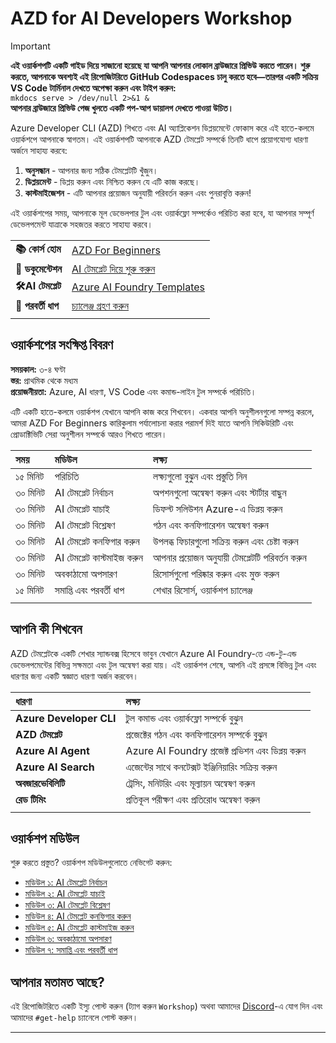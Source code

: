 <!--
CO_OP_TRANSLATOR_METADATA:
{
  "original_hash": "1a87eaee8309cd74837981fdc6834dd9",
  "translation_date": "2025-09-24T13:39:37+00:00",
  "source_file": "workshop/docs/index.md",
  "language_code": "bn"
}
-->
# AZD for AI Developers Workshop

> [!IMPORTANT]  
> **এই ওয়ার্কশপটি একটি গাইড দিয়ে সাজানো হয়েছে যা আপনি আপনার লোকাল ব্রাউজারে প্রিভিউ করতে পারেন। শুরু করতে, আপনাকে অবশ্যই এই রিপোজিটরিতে GitHub Codespaces চালু করতে হবে—তারপর একটি সক্রিয় VS Code টার্মিনাল দেখতে অপেক্ষা করুন এবং টাইপ করুন:**  
> `mkdocs serve > /dev/null 2>&1 &`  
> **আপনার ব্রাউজারে প্রিভিউ পেজ খুলতে একটি পপ-আপ ডায়ালগ দেখতে পাওয়া উচিত।**

Azure Developer CLI (AZD) শিখতে এবং AI অ্যাপ্লিকেশন ডিপ্লয়মেন্টে ফোকাস করে এই হাতে-কলমে ওয়ার্কশপে আপনাকে স্বাগতম। এই ওয়ার্কশপটি আপনাকে AZD টেমপ্লেট সম্পর্কে তিনটি ধাপে প্রয়োগযোগ্য ধারণা অর্জনে সাহায্য করবে:

1. **অনুসন্ধান** - আপনার জন্য সঠিক টেমপ্লেটটি খুঁজুন।
1. **ডিপ্লয়মেন্ট** - ডিপ্লয় করুন এবং নিশ্চিত করুন যে এটি কাজ করছে।
1. **কাস্টমাইজেশন** - এটি আপনার প্রয়োজন অনুযায়ী পরিবর্তন করুন এবং পুনরাবৃত্তি করুন!

এই ওয়ার্কশপের সময়, আপনাকে মূল ডেভেলপার টুল এবং ওয়ার্কফ্লো সম্পর্কেও পরিচিত করা হবে, যা আপনার সম্পূর্ণ ডেভেলপমেন্ট যাত্রাকে সহজতর করতে সাহায্য করবে।

| | | 
|:---|:---|
| **📚 কোর্স হোম**| [AZD For Beginners](../README.md)|
| **📖 ডকুমেন্টেশন** | [AI টেমপ্লেট দিয়ে শুরু করুন](https://learn.microsoft.com/en-us/azure/ai-foundry/how-to/develop/ai-template-get-started)|
| **🛠️AI টেমপ্লেট** | [Azure AI Foundry Templates](https://ai.azure.com/templates) |
|**🚀 পরবর্তী ধাপ** | [চ্যালেঞ্জ গ্রহণ করুন](../../../../workshop/docs) |
| | |

## ওয়ার্কশপের সংক্ষিপ্ত বিবরণ

**সময়কাল:** ৩-৪ ঘণ্টা  
**স্তর:** প্রাথমিক থেকে মধ্যম  
**প্রয়োজনীয়তা:** Azure, AI ধারণা, VS Code এবং কমান্ড-লাইন টুল সম্পর্কে পরিচিতি।

এটি একটি হাতে-কলমে ওয়ার্কশপ যেখানে আপনি কাজ করে শিখবেন। একবার আপনি অনুশীলনগুলো সম্পন্ন করলে, আমরা AZD For Beginners কারিকুলাম পর্যালোচনা করার পরামর্শ দিই যাতে আপনি সিকিউরিটি এবং প্রোডাক্টিভিটি সেরা অনুশীলন সম্পর্কে আরও শিখতে পারেন।

| সময়| মডিউল  | লক্ষ্য |
|:---|:---|:---|
| ১৫ মিনিট | পরিচিতি | লক্ষ্যগুলো বুঝুন এবং প্রস্তুতি নিন |
| ৩০ মিনিট | AI টেমপ্লেট নির্বাচন | অপশনগুলো অন্বেষণ করুন এবং স্টার্টার বাছুন | 
| ৩০ মিনিট | AI টেমপ্লেট যাচাই | ডিফল্ট সলিউশন Azure-এ ডিপ্লয় করুন |
| ৩০ মিনিট | AI টেমপ্লেট বিশ্লেষণ | গঠন এবং কনফিগারেশন অন্বেষণ করুন |
| ৩০ মিনিট | AI টেমপ্লেট কনফিগার করুন | উপলব্ধ ফিচারগুলো সক্রিয় করুন এবং চেষ্টা করুন |
| ৩০ মিনিট | AI টেমপ্লেট কাস্টমাইজ করুন | আপনার প্রয়োজন অনুযায়ী টেমপ্লেটটি পরিবর্তন করুন |
| ৩০ মিনিট | অবকাঠামো অপসারণ | রিসোর্সগুলো পরিষ্কার করুন এবং মুক্ত করুন |
| ১৫ মিনিট | সমাপ্তি এবং পরবর্তী ধাপ | শেখার রিসোর্স, ওয়ার্কশপ চ্যালেঞ্জ |
| | |

## আপনি কী শিখবেন

AZD টেমপ্লেটকে একটি শেখার স্যান্ডবক্স হিসেবে ভাবুন যেখানে Azure AI Foundry-তে এন্ড-টু-এন্ড ডেভেলপমেন্টের বিভিন্ন সক্ষমতা এবং টুল অন্বেষণ করা যায়। এই ওয়ার্কশপ শেষে, আপনি এই প্রসঙ্গে বিভিন্ন টুল এবং ধারণার জন্য একটি স্বজ্ঞাত ধারণা অর্জন করবেন।

| ধারণা  | লক্ষ্য |
|:---|:---|
| **Azure Developer CLI** | টুল কমান্ড এবং ওয়ার্কফ্লো সম্পর্কে বুঝুন |
| **AZD টেমপ্লেট**| প্রজেক্টের গঠন এবং কনফিগারেশন সম্পর্কে বুঝুন |
| **Azure AI Agent**| Azure AI Foundry প্রজেক্ট প্রভিশন এবং ডিপ্লয় করুন |
| **Azure AI Search**| এজেন্টের সাথে কনটেক্সট ইঞ্জিনিয়ারিং সক্রিয় করুন |
| **অবজারভেবিলিটি**| ট্রেসিং, মনিটরিং এবং মূল্যায়ন অন্বেষণ করুন |
| **রেড টিমিং**| প্রতিকূল পরীক্ষণ এবং প্রতিরোধ অন্বেষণ করুন |
| | |

## ওয়ার্কশপ মডিউল

শুরু করতে প্রস্তুত? ওয়ার্কশপ মডিউলগুলোতে নেভিগেট করুন:

- [মডিউল ১: AI টেমপ্লেট নির্বাচন](instructions/1-Select-AI-Template.md)
- [মডিউল ২: AI টেমপ্লেট যাচাই](instructions/2-Validate-AI-Template.md) 
- [মডিউল ৩: AI টেমপ্লেট বিশ্লেষণ](instructions/3-Deconstruct-AI-Template.md)
- [মডিউল ৪: AI টেমপ্লেট কনফিগার করুন](instructions/4-Configure-AI-Template.md)
- [মডিউল ৫: AI টেমপ্লেট কাস্টমাইজ করুন](instructions/5-Customize-AI-Template.md)
- [মডিউল ৬: অবকাঠামো অপসারণ](instructions/6-Teardown-Infrastructure.md)
- [মডিউল ৭: সমাপ্তি এবং পরবর্তী ধাপ](instructions/7-Wrap-up.md)

## আপনার মতামত আছে?

এই রিপোজিটরিতে একটি ইস্যু পোস্ট করুন (ট্যাগ করুন `Workshop`) অথবা আমাদের [Discord](https://aka.ms/foundry/discord)-এ যোগ দিন এবং আমাদের `#get-help` চ্যানেলে পোস্ট করুন।

---

